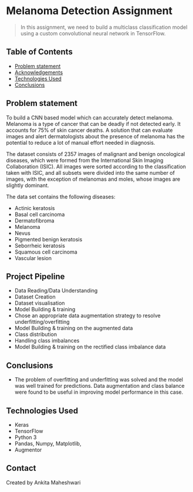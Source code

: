 # Melanoma Detection Assignment
> In this assignment, we need to build a multiclass classification model using a custom convolutional neural network in TensorFlow. 

## Table of Contents
* [Problem statement](#problem-statement)
* [Acknowledgements](#project-pipeline)
* [Technologies Used](#technologies-used)
* [Conclusions](#conclusions)

## Problem statement
To build a CNN based model which can accurately detect melanoma. Melanoma is a type of cancer that can be deadly if not detected early. It accounts for 75% of skin cancer deaths. A solution that can evaluate images and alert dermatologists about the presence of melanoma has the potential to reduce a lot of manual effort needed in diagnosis.

The dataset consists of 2357 images of malignant and benign oncological diseases, which were formed from the International Skin Imaging Collaboration (ISIC). All images were sorted according to the classification taken with ISIC, and all subsets were divided into the same number of images, with the exception of melanomas and moles, whose images are slightly dominant.

The data set contains the following diseases:

- Actinic keratosis
- Basal cell carcinoma
- Dermatofibroma
- Melanoma
- Nevus
- Pigmented benign keratosis
- Seborrheic keratosis
- Squamous cell carcinoma
- Vascular lesion

## Project Pipeline
- Data Reading/Data Understanding
- Dataset Creation
- Dataset visualisation
- Model Building & training 
- Chose an appropriate data augmentation strategy to resolve underfitting/overfitting
- Model Building & training on the augmented data
- Class distribution
- Handling class imbalances
- Model Building & training on the rectified class imbalance data

## Conclusions
- The problem of overfitting and underfitting was solved and the model was well trained for predictions. Data augmentation and class balance were found to be useful in improving model performance in this case.

## Technologies Used
- Keras
- TensorFlow
- Python 3
- Pandas, Numpy, Matplotlib,
- Augmentor

## Contact
Created by Ankita Maheshwari 
